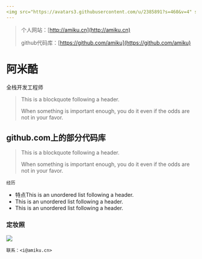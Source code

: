 ```yaml
---
<img src="https://avatars3.githubusercontent.com/u/2385891?s=460&v=4" style="height:48px;width:48px" /> ![](https://assets-cdn.github.com/images/icons/emoji/octocat.png) layout: default
---
```



> 个人网站：[http://amiku.cn](http://amiku.cn)
>
> github代码库：[https://github.com/amiku](https://github.com/amiku)

# [](#header-1)阿米酷

全栈开发工程师
> This is a blockquote following a header.
>
> When something is important enough, you do it even if the odds are not in your favor.

## [](#header-2)github.com上的部分代码库


> This is a blockquote following a header.
>
> When something is important enough, you do it even if the odds are not in your favor.

```
经历
```



*   特点This is an unordered list following a header.
*   This is an unordered list following a header.
*   This is an unordered list following a header.



### 定妆照

![](https://guides.github.com/activities/hello-world/branching.png)



```
联系：<i@amiku.cn>

```
